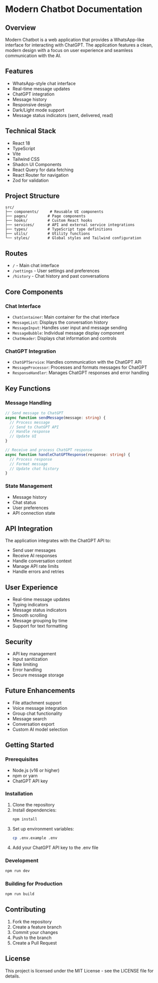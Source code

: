 # Modern Chatbot Documentation

## Overview

Modern Chatbot is a web application that provides a WhatsApp-like interface for interacting with ChatGPT. The application features a clean, modern design with a focus on user experience and seamless communication with the AI.

## Features

- WhatsApp-style chat interface
- Real-time message updates
- ChatGPT integration
- Message history
- Responsive design
- Dark/Light mode support
- Message status indicators (sent, delivered, read)

## Technical Stack

- React 18
- TypeScript
- Vite
- Tailwind CSS
- Shadcn UI Components
- React Query for data fetching
- React Router for navigation
- Zod for validation

## Project Structure

```
src/
├── components/     # Reusable UI components
├── pages/         # Page components
├── hooks/         # Custom React hooks
├── services/      # API and external service integrations
├── types/         # TypeScript type definitions
├── utils/         # Utility functions
└── styles/        # Global styles and Tailwind configuration
```

## Routes

- `/` - Main chat interface
- `/settings` - User settings and preferences
- `/history` - Chat history and past conversations

## Core Components

### Chat Interface

- `ChatContainer`: Main container for the chat interface
- `MessageList`: Displays the conversation history
- `MessageInput`: Handles user input and message sending
- `MessageBubble`: Individual message display component
- `ChatHeader`: Displays chat information and controls

### ChatGPT Integration

- `ChatGPTService`: Handles communication with the ChatGPT API
- `MessageProcessor`: Processes and formats messages for ChatGPT
- `ResponseHandler`: Manages ChatGPT responses and error handling

## Key Functions

### Message Handling

```typescript
// Send message to ChatGPT
async function sendMessage(message: string) {
  // Process message
  // Send to ChatGPT API
  // Handle response
  // Update UI
}

// Receive and process ChatGPT response
async function handleChatGPTResponse(response: string) {
  // Process response
  // Format message
  // Update chat history
}
```

### State Management

- Message history
- Chat status
- User preferences
- API connection state

## API Integration

The application integrates with the ChatGPT API to:

- Send user messages
- Receive AI responses
- Handle conversation context
- Manage API rate limits
- Handle errors and retries

## User Experience

- Real-time message updates
- Typing indicators
- Message status indicators
- Smooth scrolling
- Message grouping by time
- Support for text formatting

## Security

- API key management
- Input sanitization
- Rate limiting
- Error handling
- Secure message storage

## Future Enhancements

- File attachment support
- Voice message integration
- Group chat functionality
- Message search
- Conversation export
- Custom AI model selection

## Getting Started

### Prerequisites

- Node.js (v16 or higher)
- npm or yarn
- ChatGPT API key

### Installation

1. Clone the repository
2. Install dependencies:
   ```bash
   npm install
   ```
3. Set up environment variables:
   ```bash
   cp .env.example .env
   ```
4. Add your ChatGPT API key to the .env file

### Development

```bash
npm run dev
```

### Building for Production

```bash
npm run build
```

## Contributing

1. Fork the repository
2. Create a feature branch
3. Commit your changes
4. Push to the branch
5. Create a Pull Request

## License

This project is licensed under the MIT License - see the LICENSE file for details.
